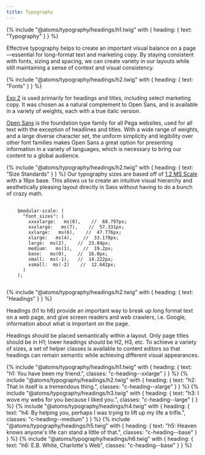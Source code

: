 ```yaml
---
title: Typography
---
```


{% include "@atoms/typography/headings/h1.twig" with {
  heading: {
    text: "Typography"
  }
} %}

Effective typography helps to create an important visual balance on a page—essential for long-format text and marketing copy. By staying consistent with fonts, sizing and spacing, we can create variety in our layouts while still maintaining a sense of context and visual consistency.

{% include "@atoms/typography/headings/h2.twig" with {
  heading: {
    text: "Fonts"
  }
} %}

<a href="https://www.google.com/fonts/specimen/Exo+2">Exo 2</a> is used primarily for headings and titles, including select marketing copy. It was chosen as a natural complement to Open Sans, and is available in a variety of weights, each with a true italic version.

<a href="https://en.m.wikipedia.org/wiki/Open_Sans">Open Sans</a> is the foundation type family for all Pega websites, used for all text with the exception of headlines and titles. With a wide range of weights, and a large diverse character set, the uniform simplicity and legibility over other font families makes Open Sans a great option for presenting information in a variety of languages, which is necessary to bring our content to a global audience.

{% include "@atoms/typography/headings/h2.twig" with {
  heading: {
    text: "Size Standards"
  }
} %}
Our typography sizes are based off of <a href="http://www.modularscale.com/?16&px&1.2&sass&text">1.2 MS Scale</a> with a 16px base. This allows us to create an intuitive visual hierarchy and aesthetically pleasing layout directly in Sass without having to do a bunch of crazy math.

<pre class="language-css u-margin-bottom-large">
  <code>
    $modular-scale: (
      "font_sizes": (
        xxxxlarge:   ms(8),    //  68.797px;
        xxxlarge:   ms(7),    //  57.331px;
        xxlarge:   ms(6),    //  47.776px;
        xlarge:   ms(4),    //  33.178px;
        large:  ms(2),    //  23.04px;
        medium:   ms(1),    //  19.2px;
        base:   ms(0),    //  16.0px;
        small:  ms(-1),   //  14.222px;
        xsmall:  ms(-2)    //  12.642px;
      )
    );
  </code>
</pre>

{% include "@atoms/typography/headings/h2.twig" with {
  heading: {
    text: "Headings"
  }
} %}

Headings (h1 to h6) provide an important way to break up long format text on a web page, and give screen readers and web crawlers, i.e. Google, information about what is important on the page.

Headings should be placed semantically within a layout. Only page titles should be in H1; lower headings should be H2, H3, etc. To achieve a variety of sizes, a set of helper classes is available to content editors so that headings can remain semantic while achieving different visual appearances.


{% include "@atoms/typography/headings/h1.twig" with {
  heading: {
    text: "h1: You have been my friend.",
    classes: "c-heading--xxlarge"
  }
} %}
{% include "@atoms/typography/headings/h2.twig" with {
  heading: {
    text: "h2: That in itself is a tremendous thing.",
    classes: "c-heading--xlarge"
  }
} %}
{% include "@atoms/typography/headings/h3.twig" with {
  heading: {
    text: "h3: I wove my webs for you because I liked you.",
    classes: "c-heading--large"
  }
} %}
{% include "@atoms/typography/headings/h4.twig" with {
  heading: {
    text: "h4: By helping you, perhaps I was trying to lift up my life a trifle.",
    classes: "c-heading--medium"
  }
} %}
{% include "@atoms/typography/headings/h5.twig" with {
  heading: {
    text: "h5: Heaven knows anyone's life can stand a little of that.",
    classes: "c-heading--base"
  }
} %}
{% include "@atoms/typography/headings/h6.twig" with {
  heading: {
    text: "h6: E.B. White, Charlotte's Web",
    classes: "c-heading--base"
  }
} %}